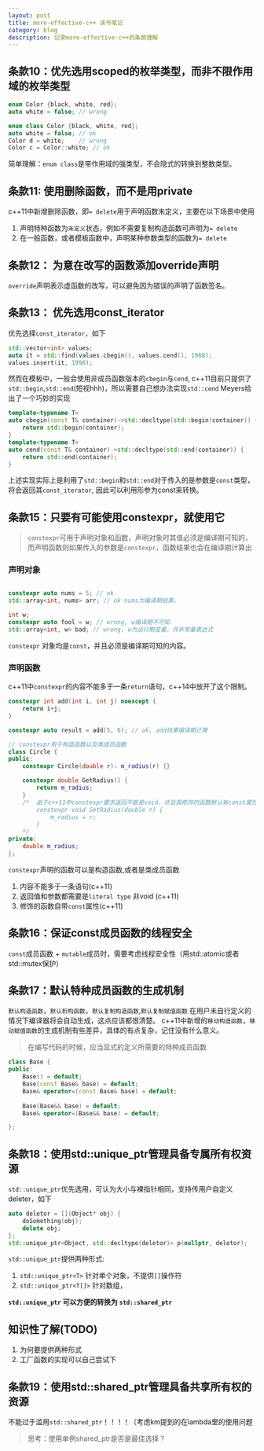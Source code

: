```yaml
---
layout: post
title: more-effective-c++ 读书笔记
category: blog
description: 记录more-effective-c++的条款理解
---
```

## 条款10：优先选用scoped的枚举类型，而非不限作用域的枚举类型
```c++
enum Color {black, white, red};
auto white = false; // wrong

enum class Color {black, white, red};
auto white = false; // ok
Color d = white;	// wrong
Color c = Color::white; // ok

```
简单理解：`enum class`是带作用域的强类型，不会隐式的转换到整数类型。


## 条款11: 使用删除函数，而不是用private
c++11中新增删除函数，即`= delete`用于声明函数未定义，主要在以下场景中使用
1. 声明特种函数为`未定义`状态，例如不需要复制构造函数可声明为`= delete`
2. 在一般函数，或者模板函数中，声明某种参数类型的函数为`= delete`

## 条款12： 为意在改写的函数添加override声明
`override`声明表示虚函数的改写，可以避免因为错误的声明了函数签名。


## 条款13： 优先选用const_iterator
优先选择`const_iterator`，如下
```c++
std::vector<int> values;
auto it = std::find(values.cbegin(), values.cend(), 1968);
values.insert(it, 1998);
```

 然而在模板中，一般会使用非成员函数版本的`cbegin`与`cend`, c++11目前只提供了`std::begin`,`std::end`(短视hhh)，所以需要自己想办法实现`std::cend`
 Meyers给出了一个巧妙的实现
```c++
template<typename T>
auto cbegin(const T& container)->std::decltype(std::begin(container)) {
	return std::begin(container);
}
template<typename T>
auto cend(const T& container)->std::decltype(std::end(container)) {
	return std::end(container);
}
```
上述实现实际上是利用了`std::begin`和`std::end`对于传入的是参数是`const`类型，将会返回其`const_iterator`, 因此可以利用形参为const来转换。


## 条款15：只要有可能使用constexpr，就使用它

> `constexpr`可用于声明对象和函数，声明对象时其值必须是编译期可知的，而声明函数则如果传入的参数是`constexpr`，函数结果也会在编译期计算出

### 声明对象
```c++

constexpr auto nums = 5; // ok
std::array<int, nums> arr; // ok nums为编译期结果，

int w;
constexpr auto fool = w; // wrong, w编译期不可知
std::array<int, w> bad; // wrong, w为运行期变量，并非常量表达式

```
`constexpr` 对象均是`const`，并且必须是编译期可知的内容。

### 声明函数

c++11中`constexpr`的内容不能多于一条`return`语句，c++14中放开了这个限制。
```c++
constexpr int add(int i, int j) noexcept {
	return i+j;
}

constexpr auto result = add(5, 6); // ok, add结果编译期计算

// constexpr用于构造函数以及类成员函数
class Circle {
public:
	constexpr Circle(double r): m_radius(r) {}

	constexpr double GetRadius() {
		return m_radius;
	}
	/*	由于c++11中constexpr要求返回不能是void，并且其修饰的函数默认有const属性，因此SetRadius不能是constexpr,c++14中没有这两个限制。
		constexpr void SetRadius(double r) {
			m_radius = r;
		}
	*/
private:
	double m_radius;
};
```
`constexpr`声明的函数可以是构造函数,或者是类成员函数

1. 内容不能多于一条语句(c++11)
2. 返回值和参数都需要是`literal type` 非void (c++11)
3. 修饰的函数自带`const`属性(c++11)



## 条款16：保证const成员函数的线程安全
`const`成员函数 + `mutable`成员时，需要考虑线程安全性（用std::atomic或者std::mutex保护）



## 条款17：默认特种成员函数的生成机制
`默认构造函数`，`默认析构函数`，`默认复制构造函数`,`默认复制赋值函数` 在用户未自行定义的情况下编译器将会自动生成，这点应该都很清楚。
c++11中新增的`移动构造函数`，`移动赋值函数`的生成机制有些差异，具体的有点复杂，记住没有什么意义。

>在编写代码的时候，应当显式的定义所需要的特种成员函数

```c++
class Base {
public:
	Base() = default;
	Base(const Base& base) = default;
	Base& operator=(const Base& base) = default;
	
	Base(Base&& base) = default;
	Base& operator=(Base&& base) = default;

};
```

## 条款18：使用std::unique_ptr管理具备专属所有权资源
`std::unique_ptr`优先选用，可认为大小与裸指针相同，支持传用户自定义deleter，如下

```c++
auto deletor = [](Object* obj) {
	doSomething(obj);
	delete obj;
};
std::unique_ptr<Object, std::decltype(deletor)> p(nullptr, deletor);
```
`std::unique_ptr`提供两种形式:
1. `std::unique_ptr<T>` 针对单个对象，不提供`[]`操作符
2. `std::unique_ptr<T[]>` 针对数组，

**`std::unique_ptr` 可以方便的转换为 `std::shared_ptr`**

## 知识性了解(TODO)
1. 为何要提供两种形式
2. 工厂函数的实现可以自己尝试下

## 条款19：使用std::shared_ptr管理具备共享所有权的资源
不能过于滥用`std::shared_ptr`！！！！（考虑km提到的在lambda里的使用问题

>思考：使用单例shared_ptr是否是最佳选择？